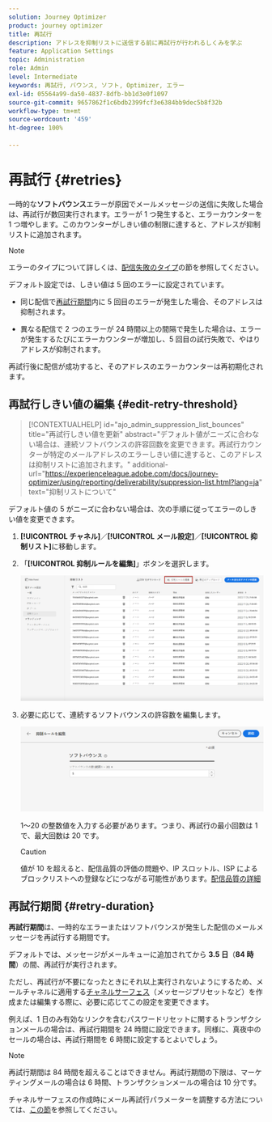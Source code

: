 ```yaml
---
solution: Journey Optimizer
product: journey optimizer
title: 再試行
description: アドレスを抑制リストに送信する前に再試行が行われるしくみを学ぶ
feature: Application Settings
topic: Administration
role: Admin
level: Intermediate
keywords: 再試行, バウンス, ソフト, Optimizer, エラー
exl-id: 05564a99-da50-4837-8dfb-bb1d3e0f1097
source-git-commit: 9657862f1c6bdb2399fcf3e6384bb9dec5b8f32b
workflow-type: tm+mt
source-wordcount: '459'
ht-degree: 100%

---
```


# 再試行 {#retries}

一時的な&#x200B;**ソフトバウンス**&#x200B;エラーが原因でメールメッセージの送信に失敗した場合は、再試行が数回実行されます。エラーが 1 つ発生すると、エラーカウンターを 1 つ増やします。このカウンターがしきい値の制限に達すると、アドレスが抑制リストに追加されます。

>[!NOTE]
>
>エラーのタイプについて詳しくは、[配信失敗のタイプ](../reports/suppression-list.md#delivery-failures)の節を参照してください。

デフォルト設定では、しきい値は 5 回のエラーに設定されています。

* 同じ配信で[再試行期間](#retry-duration)内に 5 回目のエラーが発生した場合、そのアドレスは抑制されます。

* 異なる配信で 2 つのエラーが 24 時間以上の間隔で発生した場合は、エラーが発生するたびにエラーカウンターが増加し、5 回目の試行失敗で、やはりアドレスが抑制されます。

再試行後に配信が成功すると、そのアドレスのエラーカウンターは再初期化されます。

## 再試行しきい値の編集 {#edit-retry-threshold}

>[!CONTEXTUALHELP]
>id="ajo_admin_suppression_list_bounces"
>title="再試行しきい値を更新"
>abstract="デフォルト値がニーズに合わない場合は、連続ソフトバウンスの許容回数を変更できます。再試行カウンターが特定のメールアドレスのエラーしきい値に達すると、このアドレスは抑制リストに追加されます。"
>additional-url="https://experienceleague.adobe.com/docs/journey-optimizer/using/reporting/deliverability/suppression-list.html?lang=ja" text="抑制リストについて"

デフォルト値の 5 がニーズに合わない場合は、次の手順に従ってエラーのしきい値を変更できます。

1. **[!UICONTROL チャネル]**／**[!UICONTROL メール設定]**／**[!UICONTROL 抑制リスト]**&#x200B;に移動します。

1. 「**[!UICONTROL 抑制ルールを編集]**」ボタンを選択します。

   ![](assets/suppression-list-edit-retries.png)

1. 必要に応じて、連続するソフトバウンスの許容数を編集します。

   ![](assets/suppression-list-edit-soft-bounces.png)

   1～20 の整数値を入力する必要があります。つまり、再試行の最小回数は 1 で、最大回数は 20 です。

   >[!CAUTION]
   >
   >値が 10 を超えると、配信品質の評価の問題や、IP スロットル、ISP によるブロックリストへの登録などにつながる可能性があります。[配信品質の詳細](../reports/deliverability.md)

## 再試行期間 {#retry-duration}

**再試行期間**&#x200B;は、一時的なエラーまたはソフトバウンスが発生した配信のメールメッセージを再試行する期間です。

デフォルトでは、メッセージがメールキューに追加されてから **3.5 日**（**84 時間**）の間、再試行が実行されます。

ただし、再試行が不要になったときにそれ以上実行されないようにするため、メールチャネルに適用する[チャネルサーフェス](channel-surfaces.md)（メッセージプリセットなど）を作成または編集する際に、必要に応じてこの設定を変更できます。

例えば、1 日のみ有効なリンクを含むパスワードリセットに関するトランザクションメールの場合は、再試行期間を 24 時間に設定できます。同様に、真夜中のセールの場合は、再試行期間を 6 時間に設定するとよいでしょう。

>[!NOTE]
>
>再試行期間は 84 時間を超えることはできません。再試行期間の下限は、マーケティングメールの場合は 6 時間、トランザクションメールの場合は 10 分です。

チャネルサーフェスの作成時にメール再試行パラメーターを調整する方法については、[この節](../email/email-settings.md#email-retry)を参照してください。

